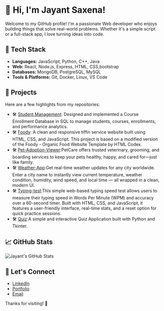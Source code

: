 # 👋 Hi, I'm Jayant Saxena!

Welcome to my GitHub profile! I'm a passionate  Web developer who enjoys building things that solve real-world problems. Whether it's a simple script or a full-stack app, I love turning ideas into code.

## 🔧 Tech Stack
- **Languages:** JavaScript, Python, C++, Java
- **Web:** React, Node.js, Express, HTML, CSS,bootstrap
- **Databases:** MongoDB, PostgreSQL, MySQL
- **Tools & Platforms:** Git, Docker, Linux, VS Code

## 📌 Projects
Here are a few highlights from my repositories:
- 🛠️ [Student Management](https://github.com/jayant13-03-05/StudentManagement): Designed and implemented a Course Enrollment Database in SQL to manage students, courses, enrollments, and performance analytics.
- 🛠️ [Foody](https://github.com/jayant13-03-05/foddy): A clean and responsive tiffin service website built using HTML, CSS, and JavaScript. This project is based on a modified version of the Foody - Organic Food Website Template by HTML Codex.
- 🛠️ [Pet-Adoption-Viewer](https://github.com/jayant13-03-05/Pet-Adoption-Viewer):PetCare offers trusted veterinary, grooming, and boarding services to keep your pets healthy, happy, and cared for—just like family.
- 🛠️ [Weather-App](https://github.com/jayant13-03-05/Weather-App):Get real-time weather updates for any city worldwide. Enter a city name to instantly view current temperature, weather condition, humidity, wind speed, and local time — all wrapped in a clean, modern UI.
- 🛠️ [Typing-test](https://github.com/jayant13-03-05/Typing-test):This simple web-based typing speed test allows users to measure their typing speed in Words Per Minute (WPM) and accuracy over a 60-second timer. Built with HTML, CSS, and JavaScript, it features a user-friendly interface, real-time stats, and a reset option for quick practice sessions.
- 🛠️ [Quiz](https://github.com/jayant13-03-05/quiz):A simple and interactive Quiz Application built with Python and Tkinter.

## 📈 GitHub Stats
![Jayant's GitHub Stats](https://github-readme-stats.vercel.app/api?username=your-username&show_icons=true&theme=radical)

## 💬 Let's Connect
- [LinkedIn](https://www.linkedin.com/in/jayant-saxena-5b5b41281)
- [Portfolio](https://jayantsaxena.my.canva.site/)
- [Email](mailto:jayantsaxena1303@gmail.com)

Thanks for visiting! 🙌
